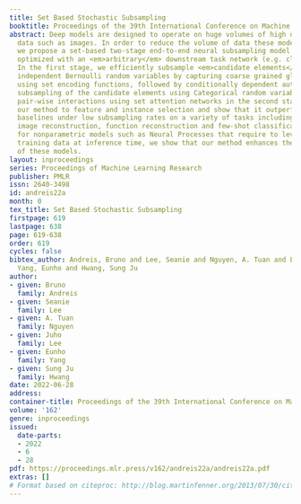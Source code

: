 ```yaml
---
title: Set Based Stochastic Subsampling
booktitle: Proceedings of the 39th International Conference on Machine Learning
abstract: Deep models are designed to operate on huge volumes of high dimensional
  data such as images. In order to reduce the volume of data these models must process,
  we propose a set-based two-stage end-to-end neural subsampling model that is jointly
  optimized with an <em>arbitrary</em> downstream task network (e.g. classifier).
  In the first stage, we efficiently subsample <em>candidate elements</em> using conditionally
  independent Bernoulli random variables by capturing coarse grained global information
  using set encoding functions, followed by conditionally dependent autoregressive
  subsampling of the candidate elements using Categorical random variables by modeling
  pair-wise interactions using set attention networks in the second stage. We apply
  our method to feature and instance selection and show that it outperforms the relevant
  baselines under low subsampling rates on a variety of tasks including image classification,
  image reconstruction, function reconstruction and few-shot classification. Additionally,
  for nonparametric models such as Neural Processes that require to leverage the whole
  training data at inference time, we show that our method enhances the scalability
  of these models.
layout: inproceedings
series: Proceedings of Machine Learning Research
publisher: PMLR
issn: 2640-3498
id: andreis22a
month: 0
tex_title: Set Based Stochastic Subsampling
firstpage: 619
lastpage: 638
page: 619-638
order: 619
cycles: false
bibtex_author: Andreis, Bruno and Lee, Seanie and Nguyen, A. Tuan and Lee, Juho and
  Yang, Eunho and Hwang, Sung Ju
author:
- given: Bruno
  family: Andreis
- given: Seanie
  family: Lee
- given: A. Tuan
  family: Nguyen
- given: Juho
  family: Lee
- given: Eunho
  family: Yang
- given: Sung Ju
  family: Hwang
date: 2022-06-28
address:
container-title: Proceedings of the 39th International Conference on Machine Learning
volume: '162'
genre: inproceedings
issued:
  date-parts:
  - 2022
  - 6
  - 28
pdf: https://proceedings.mlr.press/v162/andreis22a/andreis22a.pdf
extras: []
# Format based on citeproc: http://blog.martinfenner.org/2013/07/30/citeproc-yaml-for-bibliographies/
---
```

